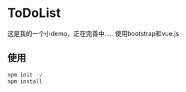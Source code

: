 # ToDoList
这是我的一个小demo，正在完善中.....
使用bootstrap和vue.js

## 使用

```bash
npm init -y 
npm install
```


